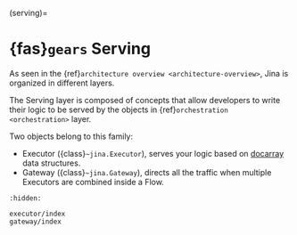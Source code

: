 (serving)=
# {fas}`gears` Serving

As seen in the {ref}`architecture overview <architecture-overview>`, Jina is organized in different layers.

The Serving layer is composed of concepts that allow developers to write their logic to be served by the objects in {ref}`orchestration <orchestration>` layer.

Two objects belong to this family:
- Executor ({class}`~jina.Executor`), serves your logic based on [docarray](https://docs.docarray.org/) data structures.
- Gateway ({class}`~jina.Gateway`), directs all the traffic when multiple Executors are combined inside a Flow.

```{toctree}
:hidden:

executor/index
gateway/index
```
